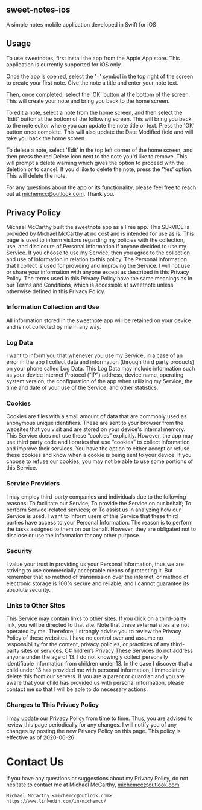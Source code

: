 ## sweet-notes-ios
A simple notes mobile application developed in Swift for iOS

## Usage

To use sweetnotes, first install the app from the Apple App store. This application is currently supported for iOS only. 

Once the app is opened, select the '+' symbol in the top right of the screen to create your first note. Give the note a title and enter your note text. 

Then, once completed, select the 'OK' button at the bottom of the screen. This will create your note and bring you back to the home screen.

To edit a note, select a note from the home screen, and then select the 'Edit' button at the bottom of the following screen. This will bring you back to the note editor where you can update the note title or text. Press the 'OK' button once complete. This will also update the Date Modified field and will take you back the home screen.

To delete a note, select 'Edit' in the top left corner of the home screen, and then press the red Delete icon next to the note you'd like to remove. This will prompt a delete warning which gives the option to proceed with the deletion or to cancel. If you'd like to delete the note, press the 'Yes' option. This will delete the note.

For any questions about the app or its functionality, please feel free to reach out at michemcc@outlook.com. Thank you.

## Privacy Policy
Michael McCarthy built the sweetnote app as a Free app. This SERVICE is provided by Michael McCarthy at no cost and is intended for use as is.
This page is used to inform visitors regarding my policies with the collection, use, and disclosure of Personal Information if anyone decided to use my Service.
If you choose to use my Service, then you agree to the collection and use of information in relation to this policy. The Personal Information that I collect is used for providing and improving the Service. I will not use or share your information with anyone except as described in this Privacy Policy.
The terms used in this Privacy Policy have the same meanings as in our Terms and Conditions, which is accessible at sweetnote unless otherwise defined in this Privacy Policy.
### Information Collection and Use
All information stored in the sweetnote app will be retained on your device and is not collected by me in any way.
### Log Data
I want to inform you that whenever you use my Service, in a case of an error in the app I collect data and information (through third party products) on your phone called Log Data. This Log Data may include information such as your device Internet Protocol (“IP”) address, device name, operating system version, the configuration of the app when utilizing my Service, the time and date of your use of the Service, and other statistics.
### Cookies
Cookies are files with a small amount of data that are commonly used as anonymous unique identifiers. These are sent to your browser from the websites that you visit and are stored on your device's internal memory.
This Service does not use these “cookies” explicitly. However, the app may use third party code and libraries that use “cookies” to collect information and improve their services. You have the option to either accept or refuse these cookies and know when a cookie is being sent to your device. If you choose to refuse our cookies, you may not be able to use some portions of this Service.
### Service Providers
I may employ third-party companies and individuals due to the following reasons:
To facilitate our Service;
To provide the Service on our behalf;
To perform Service-related services; or
To assist us in analyzing how our Service is used.
I want to inform users of this Service that these third parties have access to your Personal Information. The reason is to perform the tasks assigned to them on our behalf. However, they are obligated not to disclose or use the information for any other purpose.
### Security
I value your trust in providing us your Personal Information, thus we are striving to use commercially acceptable means of protecting it. But remember that no method of transmission over the internet, or method of electronic storage is 100% secure and reliable, and I cannot guarantee its absolute security.
### Links to Other Sites
This Service may contain links to other sites. If you click on a third-party link, you will be directed to that site. Note that these external sites are not operated by me. Therefore, I strongly advise you to review the Privacy Policy of these websites. I have no control over and assume no responsibility for the content, privacy policies, or practices of any third-party sites or services.
C# hildren’s Privacy
These Services do not address anyone under the age of 13. I do not knowingly collect personally identifiable information from children under 13. In the case I discover that a child under 13 has provided me with personal information, I immediately delete this from our servers. If you are a parent or guardian and you are aware that your child has provided us with personal information, please contact me so that I will be able to do necessary actions.
### Changes to This Privacy Policy
I may update our Privacy Policy from time to time. Thus, you are advised to review this page periodically for any changes. I will notify you of any changes by posting the new Privacy Policy on this page.
This policy is effective as of 2020-06-26
# Contact Us
If you have any questions or suggestions about my Privacy Policy, do not hesitate to contact me at Michael McCarthy, michemcc@outlook.com.

    Michael McCarthy <michemcc@outlook.com>
    https://www.linkedin.com/in/michemcc/
